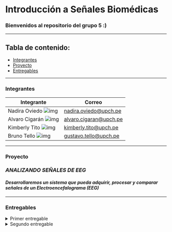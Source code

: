 # Introducción a Señales Biomédicas
### <a name="bienvenida"></a>Bienvenidos al repositorio del grupo 5 :)
---

## Tabla de contenido:
- [Integrantes](#integrantes)
- [Proyecto](#proyecto)
- [Entregables](#entregables)

---
### Integrantes

| **Integrante** | **Correo**|
| ---------| ----------|
| Nadira Oviedo ![img](Documentos/Imágenes/Nadira.jpg) | nadira.oviedo@upch.pe |
| Alvaro Cigarán ![img](Documentos/Imágenes/Alvaro.jpg) | alvaro.cigaran@upch.pe |
| Kimberly Tito ![img](Documentos/Imágenes/kim.jpg)| kimberly.tito@upch.pe |
| Bruno Tello ![img](Documentos/Imágenes/br1.jpg)| gustavo.tello@upch.pe |
  
---
### Proyecto
### *ANALIZANDO SEÑALES DE EEG*
#### *Desarrollaremos un sistema que pueda adquirir, procesar y comparar señales de un Electroencefalograma (EEG)*
---

### Entregables
<details>
<summary>  Primer entregable</summary>

### Temas a tratar:
 1.- Electroencefalograma y ondas cerebrales

 2.- Importancia del sueño

 3.- Bebidas energéticas y estudiantes universitarios

 4.- Insomnio

##### Descarga el archivo PPT -> [aquí](Documentos/Señales_problematica.pdf).

</details>

<details>
<summary> Segundo entregable</summary>
  - info
</details>
